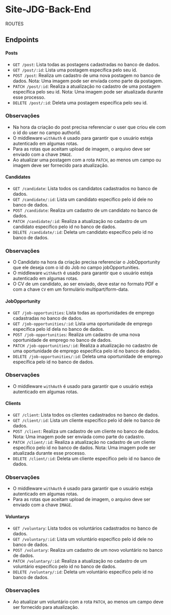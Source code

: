 # Site-JDG-Back-End

ROUTES 

## Endpoints

#### Posts

- `GET /post`: Lista todas as postagens cadastradas no banco de dados.
- `GET /post/:id`: Lista uma postagem específica pelo seu id.
- `POST /post`: Realiza um cadastro de uma nova postagem no banco de dados. Nota: Uma imagem pode ser enviada como parte da postagem.
- `PATCH /post/:id`: Realiza a atualização no cadastro de uma postagem específica pelo seu id. Nota: Uma imagem pode ser atualizada durante esse processo.
- `DELETE /post/:id`: Deleta uma postagem específica pelo seu id.

### **Observações**
- Na hora da criação do post precisa referenciar o user que criou ele com o id do user no campo authorId.
- O middleware `withAuth` é usado para garantir que o usuário esteja autenticado em algumas rotas.
- Para as rotas que aceitam upload de imagem, o arquivo deve ser enviado com a chave `IMAGE`.
- Ao atualizar uma postagem com a rota `PATCH`, ao menos um campo ou imagem deve ser fornecido para atualização.

#### Candidates

- `GET /candidate`: Lista todos os candidatos cadastrados no banco de dados.
- `GET /candidate/:id`: Lista um candidato específico pelo id dele no banco de dados.
- `POST /candidate`: Realiza um cadastro de um candidato no banco de dados.
- `PATCH /candidate/:id`: Realiza a atualização no cadastro de um candidato específico pelo id no banco de dados.
- `DELETE /candidate/:id`: Deleta um candidato específico pelo id no banco de dados.

### **Observações**
- O Candidato na hora da criação precisa referenciar o JobOpportunity que ele deseja com o id do Job no campo jobOpportunities.
- O middleware `withAuth` é usado para garantir que o usuário esteja autenticado em algumas rotas.
- O CV de um candidato, ao ser enviado, deve estar no formato PDF e com a chave `CV` em um formulário multipart/form-data.

#### JobOpportunity

- `GET /job-opportunities`: Lista todas as oportunidades de emprego cadastradas no banco de dados.
- `GET /job-opportunities/:id`: Lista uma oportunidade de emprego específica pelo id dela no banco de dados.
- `POST /job-opportunities`: Realiza um cadastro de uma nova oportunidade de emprego no banco de dados.
- `PATCH /job-opportunities/:id`: Realiza a atualização no cadastro de uma oportunidade de emprego específica pelo id no banco de dados.
- `DELETE /job-opportunities/:id`: Deleta uma oportunidade de emprego específica pelo id no banco de dados.

### **Observações**
- O middleware `withAuth` é usado para garantir que o usuário esteja autenticado em algumas rotas.

  
#### Clients

- `GET /client`: Lista todos os clientes cadastrados no banco de dados.
- `GET /client/:id`: Lista um cliente específico pelo id dele no banco de dados.
- `POST /client`: Realiza um cadastro de um cliente no banco de dados. Nota: Uma imagem pode ser enviada como parte do cadastro.
- `PATCH /client/:id`: Realiza a atualização no cadastro de um cliente específico pelo id no banco de dados. Nota: Uma imagem pode ser atualizada durante esse processo.
- `DELETE /client/:id`: Deleta um cliente específico pelo id no banco de dados.

### **Observações**
- O middleware `withAuth` é usado para garantir que o usuário esteja autenticado em algumas rotas.
- Para as rotas que aceitam upload de imagem, o arquivo deve ser enviado com a chave `IMAGE`.


#### Voluntarys

- `GET /voluntary`: Lista todos os voluntários cadastrados no banco de dados.
- `GET /voluntary/:id`: Lista um voluntário específico pelo id dele no banco de dados.
- `POST /voluntary`: Realiza um cadastro de um novo voluntário no banco de dados.
- `PATCH /voluntary/:id`: Realiza a atualização no cadastro de um voluntário específico pelo id no banco de dados.
- `DELETE /voluntary/:id`: Deleta um voluntário específico pelo id no banco de dados.

### **Observações**
- Ao atualizar um voluntário com a rota `PATCH`, ao menos um campo deve ser fornecido para atualização.
